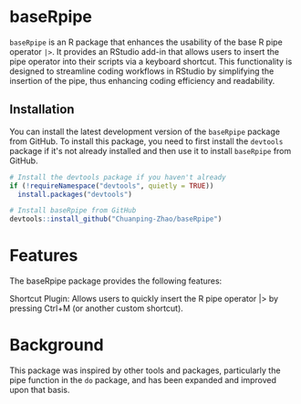 # baseRpipe

`baseRpipe` is an R package that enhances the usability of the base R pipe operator `|>`. It provides an RStudio add-in that allows users to insert the pipe operator into their scripts via a keyboard shortcut. This functionality is designed to streamline coding workflows in RStudio by simplifying the insertion of the pipe, thus enhancing coding efficiency and readability.

## Installation

You can install the latest development version of the `baseRpipe` package from GitHub. To install this package, you need to first install the `devtools` package if it's not already installed and then use it to install `baseRpipe` from GitHub.

```R
# Install the devtools package if you haven't already
if (!requireNamespace("devtools", quietly = TRUE))
  install.packages("devtools")

# Install baseRpipe from GitHub
devtools::install_github("Chuanping-Zhao/baseRpipe")
```

# Features
The baseRpipe package provides the following features:

Shortcut Plugin: Allows users to quickly insert the R pipe operator |> by pressing Ctrl+M (or another custom shortcut).

# Background
This package was inspired by other tools and packages, particularly the pipe function in the `do` package, and has been expanded and improved upon that basis.



